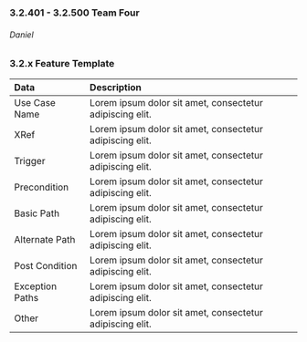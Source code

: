 ### 3.2.401 - 3.2.500 Team Four
###### Daniel

### 3.2.x Feature Template

| Data          | Description |
|:--------------| :--------------|
|Use Case Name  | Lorem ipsum dolor sit amet, consectetur adipiscing elit.|
|XRef           | Lorem ipsum dolor sit amet, consectetur adipiscing elit.|
|Trigger        | Lorem ipsum dolor sit amet, consectetur adipiscing elit.|
|Precondition   | Lorem ipsum dolor sit amet, consectetur adipiscing elit.|
|Basic Path     | Lorem ipsum dolor sit amet, consectetur adipiscing elit.|
|Alternate Path | Lorem ipsum dolor sit amet, consectetur adipiscing elit.|
|Post Condition | Lorem ipsum dolor sit amet, consectetur adipiscing elit.|
|Exception Paths| Lorem ipsum dolor sit amet, consectetur adipiscing elit.|
|Other          | Lorem ipsum dolor sit amet, consectetur adipiscing elit.|